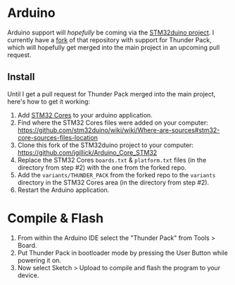 # Arduino

Arduino support will _hopefully_ be coming via the [STM32duino project](https://github.com/stm32duino/Arduino_Core_STM32). I currently have a [fork](https://github.com/jgillick/Arduino_Core_STM32) of that repository with support for Thunder Pack, which will hopefully get merged into the main project in an upcoming pull request.

## Install
Until I get a pull request for Thunder Pack merged into the main project, here's how to get it working:

1. Add [STM32 Cores](https://github.com/stm32duino/wiki/wiki/Getting-Started) to your arduino application.
2. Find where the STM32 Cores files were added on your computer: https://github.com/stm32duino/wiki/wiki/Where-are-sources#stm32-core-sources-files-location
3. Clone this fork of the STM32duino project to your computer: https://github.com/jgillick/Arduino_Core_STM32
4. Replace the STM32 Cores `boards.txt` & `platform.txt` files (in the directory from step #2) with the one from the forked repo.
5. Add the `variants/THUNDER_PACK` from the forked repo to the `variants` directory in the STM32 Cores area (in the directory from step #2).
6. Restart the Arduino application.

# Compile & Flash

1. From within the Arduino IDE select the "Thunder Pack" from Tools > Board.
2. Put Thunder Pack in bootloader mode by pressing the User Button while powering it on.
3. Now select Sketch > Upload to compile and flash the program to your device.
